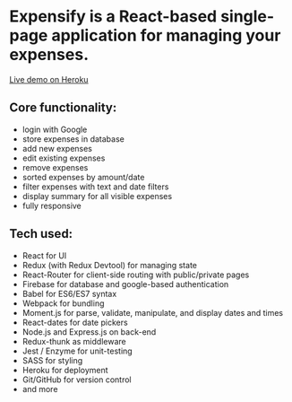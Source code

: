 # **Expensify** is a React-based single-page application for managing your expenses.

[Live demo on Heroku](https://guarded-sierra-95022.herokuapp.com)

## Core functionality:

- login with Google
- store expenses in database
- add new expenses
- edit existing expenses
- remove expenses
- sorted expenses by amount/date
- filter expenses with text and date filters
- display summary for all visible expenses
- fully responsive

## Tech used:

- React for UI
- Redux (with Redux Devtool) for managing state
- React-Router for client-side routing with public/private pages
- Firebase for database and google-based authentication
- Babel for ES6/ES7 syntax
- Webpack for bundling
- Moment.js for parse, validate, manipulate, and display dates and times
- React-dates for date pickers
- Node.js and Express.js on back-end
- Redux-thunk as middleware
- Jest / Enzyme for unit-testing
- SASS for styling
- Heroku for deployment
- Git/GitHub for version control
- and more
